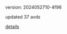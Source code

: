 version: 2024052710-4f96

updated 37 avds

[details](https://github.com/0x74f917491bfa7ebfa379/ali_avd_db/blob/master/change_log/2024/05/27/10/4f96.txt)